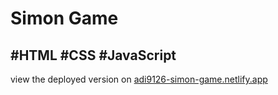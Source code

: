 # Simon Game
## #HTML #CSS #JavaScript
view the deployed version on [adi9126-simon-game.netlify.app](https://adi9126-simon-game.netlify.app/)